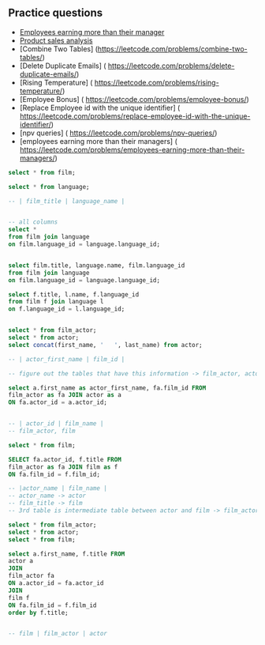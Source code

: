 ## Practice questions
* [Employees earning more than their manager](https://leetcode.com/problems/employees-earning-more-than-their-managers/)
* [Product sales analysis](https://leetcode.com/problems/product-sales-analysis-i/description/)
* [Combine Two Tables] (https://leetcode.com/problems/combine-two-tables/)
* [Delete Duplicate Emails] ( https://leetcode.com/problems/delete-duplicate-emails/)
* [Rising Temperature] ( https://leetcode.com/problems/rising-temperature/)
* [Employee Bonus] ( https://leetcode.com/problems/employee-bonus/)
* [Replace Employee id with the unique identifier] ( https://leetcode.com/problems/replace-employee-id-with-the-unique-identifier/)
* [npv queries] ( https://leetcode.com/problems/npv-queries/)
* [employees earning more than their managers] ( https://leetcode.com/problems/employees-earning-more-than-their-managers/)
 

```sql
select * from film;

select * from language;

-- | film_title | language_name | 


-- all columns
select * 
from film join language
on film.language_id = language.language_id;


select film.title, language.name, film.language_id
from film join language
on film.language_id = language.language_id;

select f.title, l.name, f.language_id
from film f join language l
on f.language_id = l.language_id;


select * from film_actor;
select * from actor;
select concat(first_name, '   ', last_name) from actor;

-- | actor_first_name | film_id |

-- figure out the tables that have this information -> film_actor, actor

select a.first_name as actor_first_name, fa.film_id FROM
film_actor as fa JOIN actor as a
ON fa.actor_id = a.actor_id;


-- | actor_id | film_name |
-- film_actor, film

select * from film;

SELECT fa.actor_id, f.title FROM
film_actor as fa JOIN film as f
ON fa.film_id = f.film_id;

-- |actor_name | film_name | 
-- actor_name -> actor
-- film_title -> film
-- 3rd table is intermediate table between actor and film -> film_actor

select * from film_actor;
select * from actor;
select * from film;

select a.first_name, f.title FROM 
actor a 
JOIN 
film_actor fa
ON a.actor_id = fa.actor_id
JOIN 
film f
ON fa.film_id = f.film_id
order by f.title;


-- film | film_actor | actor


```